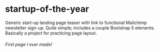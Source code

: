 # startup-of-the-year

<p>Generic start-up landing page teaser with link to functional Mailchimp newsletter sign-up. Quite simple; includes a couple Bootstrap 5 elements. Basically a project for practicing page layout.</p>

<h6>First page I ever made!</h6>
